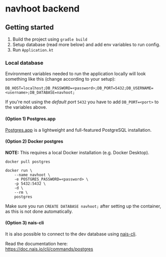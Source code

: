 # navhoot backend



## Getting started

1. Build the project using `gradle build`
2. Setup database (read more below) and add env variables to run config.
4. Run `Application.kt`


### Local database

Environment variables needed to run the application locally will look something like this 
(change according to your setup): 

`DB_HOST=localhost;DB_PASSWORD=<password>;DB_PORT=5432;DB_USERNAME=<username>;DB_DATABASE=navhoot;`

If you're not using the _default port_ `5432` you have to add `DB_PORT=<port>` to the variables above.


#### (Option 1) Postgres.app

[Postgres.app](https://postgresapp.com/) is a lightweight and full-featured PostgreSQL installation. 


#### (Option 2) Docker postgres

**NOTE:** This requires a local Docker installation (e.g. Docker Desktop).

```shell
docker pull postgres
```

```shell
docker run \
    --name navhoot \
    -e POSTGRES_PASSWORD=<password> \
    -p 5432:5432 \
    -d \
    --rm \
    postgres
```

Make sure you run `CREATE DATABASE navhoot;` after setting up the container, as this is not done automatically. 


#### (Option 3) nais-cli 

It is also possible to connect to the dev database using [nais-cli](https://doc.nais.io/cli/). 

Read the documentation here: \
https://doc.nais.io/cli/commands/postgres
